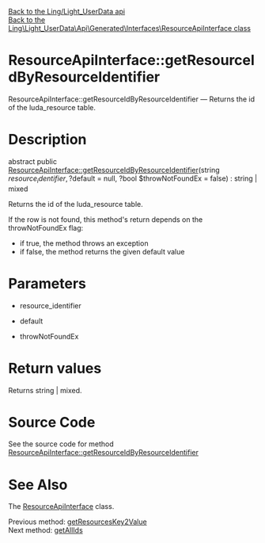 [Back to the Ling/Light_UserData api](https://github.com/lingtalfi/Light_UserData/blob/master/doc/api/Ling/Light_UserData.md)<br>
[Back to the Ling\Light_UserData\Api\Generated\Interfaces\ResourceApiInterface class](https://github.com/lingtalfi/Light_UserData/blob/master/doc/api/Ling/Light_UserData/Api/Generated/Interfaces/ResourceApiInterface.md)


ResourceApiInterface::getResourceIdByResourceIdentifier
================



ResourceApiInterface::getResourceIdByResourceIdentifier — Returns the id of the luda_resource table.




Description
================


abstract public [ResourceApiInterface::getResourceIdByResourceIdentifier](https://github.com/lingtalfi/Light_UserData/blob/master/doc/api/Ling/Light_UserData/Api/Generated/Interfaces/ResourceApiInterface/getResourceIdByResourceIdentifier.md)(string $resource_identifier, ?$default = null, ?bool $throwNotFoundEx = false) : string | mixed




Returns the id of the luda_resource table.

If the row is not found, this method's return depends on the throwNotFoundEx flag:
- if true, the method throws an exception
- if false, the method returns the given default value




Parameters
================


- resource_identifier

    

- default

    

- throwNotFoundEx

    


Return values
================

Returns string | mixed.








Source Code
===========
See the source code for method [ResourceApiInterface::getResourceIdByResourceIdentifier](https://github.com/lingtalfi/Light_UserData/blob/master/Api/Generated/Interfaces/ResourceApiInterface.php#L204-L204)


See Also
================

The [ResourceApiInterface](https://github.com/lingtalfi/Light_UserData/blob/master/doc/api/Ling/Light_UserData/Api/Generated/Interfaces/ResourceApiInterface.md) class.

Previous method: [getResourcesKey2Value](https://github.com/lingtalfi/Light_UserData/blob/master/doc/api/Ling/Light_UserData/Api/Generated/Interfaces/ResourceApiInterface/getResourcesKey2Value.md)<br>Next method: [getAllIds](https://github.com/lingtalfi/Light_UserData/blob/master/doc/api/Ling/Light_UserData/Api/Generated/Interfaces/ResourceApiInterface/getAllIds.md)<br>

